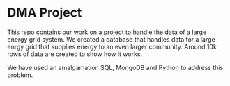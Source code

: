 # DMA Project
This repo contains our work on a project to handle the data of a large energy grid system. We created a database that handles data for a large enrgy grid that supplies energy to an even larger community. Around 10k rows of data are created to show how it works.

We have used an amalgamation SQL, MongoDB and Python to address this problem.
